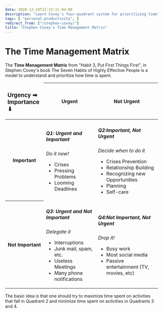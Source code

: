 ```yaml
---
date: 2020-12-24T12:23:11-04:00
description: "Learn Covey's four-quadrant system for prioritizing time"
tags: [ "personal-productivity", ]
redirect_from: ["/stephen-covey/"]
title: "Stephen Covey's Time Management Matrix"
---
```


# The Time Management Matrix

The **Time Management Matrix** from "Habit 3, Put First Things First", in Stephen Covey's book The Seven Habits of Highly Effective People is a model to understand and prioritize how time is spent.

<table>
	<thead>
		<td>
			<h3>
				Urgency ➡<br/>
				Importance ⬇
			</h3>
		</td>
		<th>
			<h4>Urgent</h4>
		</th>
		<th>
			<h4>Not Urgent</h4>
		</th>
	</thead>
	<tbody>
		<tr>
			<th>
				<h4>Important</h4>
			</th>
			<td>
				<h5>Q1: Urgent and Important</h5>
				<em>Do it now!</em>
				<ul>
					<li>Crises</li>
					<li>Pressing Problems</li>
					<li>Looming Deadlines</li>
				</ul>
			</td>
			<td>
				<h5>Q2:Important, Not Urgent</h5>
				<em>Decide when to do it</em>
				<ul>
					<li>Crises Prevention</li>
					<li>Relationship Building</li>
					<li>Recognizing new Opportunities</li>
					<li>Planning</li>
					<li>Self-care</li>
				</ul>
			</td>
		</tr>
		<tr>
			<th>
				<h4>Not Important</h4>
			</th>
			<td>
				<h5>Q3: Urgent and Not Important</h5>
				<em>Delegate it</em>
				<ul>
					<li>Interruptions</li>
					<li>Junk mail, spam, etc.</li>
					<li>Useless Meetings</li>
					<li>Many phone notifications</li>
				</ul>
			</td>
			<td>
				<h5>Q4:Not Important, Not Urgent</h5>
				<em>Drop it!</em>
				<ul>
					<li>Busy work</li>
					<li>Most social media</li>
					<li>Passive entertainment (TV, movies, etc)</li>
				</ul>
			</td>
		</tr>
	</tbody>
</table>

The basic idea is that one should try to maximize time spent on activities that fall in Quadrant 2 and minimize time spent on activities in Quadrants 3 and 4.
